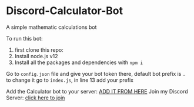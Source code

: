 # Discord-Calculator-Bot
A simple mathematic calculations bot

To run this bot:
1. first clone this repo:
2. Install node.js v12
3. Install all the packages and dependencies with `npm i` 

Go to `config.json` file and give your bot token there, default bot prefix is `.` to change it go to `index.js`, in line 13 add your prefix

Add the Calculator bot to your server: [ADD IT FROM HERE](https://discord.com/api/oauth2/authorize?client_id=840598582867263509&permissions=391232&scope=bot)
Join my Discord Server: [click here to join](https://discord.gg/787UdG33zM)

